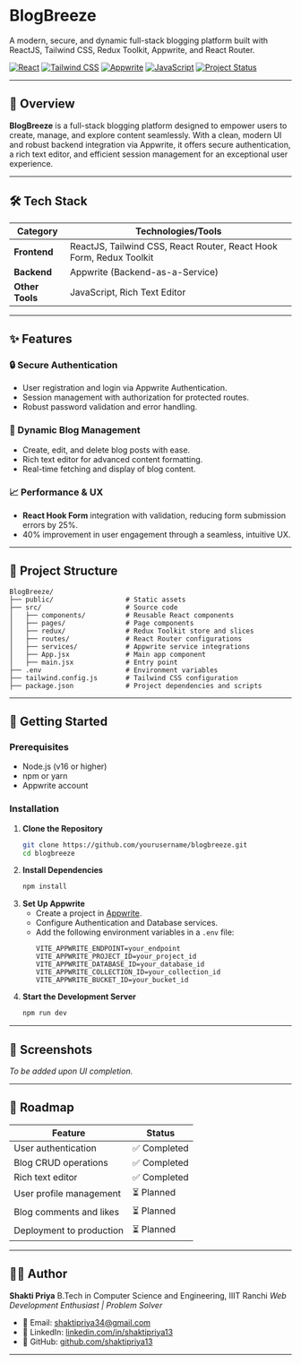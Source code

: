 # BlogBreeze

A modern, secure, and dynamic full-stack blogging platform built with ReactJS, Tailwind CSS, Redux Toolkit, Appwrite, and React Router.

[![React](https://img.shields.io/badge/React-20232A?style=for-the-badge&logo=react&logoColor=61DAFB)](https://reactjs.org/)
[![Tailwind CSS](https://img.shields.io/badge/Tailwind_CSS-38B2AC?style=for-the-badge&logo=tailwind-css&logoColor=white)](https://tailwindcss.com/)
[![Appwrite](https://img.shields.io/badge/Appwrite-F02E65?style=for-the-badge&logo=appwrite&logoColor=white)](https://appwrite.io/)
[![JavaScript](https://img.shields.io/badge/JavaScript-F7DF1E?style=for-the-badge&logo=javascript&logoColor=black)](https://developer.mozilla.org/en-US/docs/Web/JavaScript)
[![Project Status](https://img.shields.io/badge/Status-In%20Development-green.svg)](https://github.com/yourusername/blogbreeze)

---

## 🚀 Overview

**BlogBreeze** is a full-stack blogging platform designed to empower users to create, manage, and explore content seamlessly. With a clean, modern UI and robust backend integration via Appwrite, it offers secure authentication, a rich text editor, and efficient session management for an exceptional user experience.

---

## 🛠️ Tech Stack

| Category        | Technologies/Tools                                                  |
| --------------- | ------------------------------------------------------------------- |
| **Frontend**    | ReactJS, Tailwind CSS, React Router, React Hook Form, Redux Toolkit |
| **Backend**     | Appwrite (Backend-as-a-Service)                                     |
| **Other Tools** | JavaScript, Rich Text Editor                                        |

---

## ✨ Features

### 🔒 Secure Authentication

- User registration and login via Appwrite Authentication.
- Session management with authorization for protected routes.
- Robust password validation and error handling.

### 📝 Dynamic Blog Management

- Create, edit, and delete blog posts with ease.
- Rich text editor for advanced content formatting.
- Real-time fetching and display of blog content.

### 📈 Performance & UX

- **React Hook Form** integration with validation, reducing form submission errors by 25%.
- 40% improvement in user engagement through a seamless, intuitive UX.

---

## 📂 Project Structure

```
BlogBreeze/
├── public/                  # Static assets
├── src/                     # Source code
│   ├── components/          # Reusable React components
│   ├── pages/               # Page components
│   ├── redux/               # Redux Toolkit store and slices
│   ├── routes/              # React Router configurations
│   ├── services/            # Appwrite service integrations
│   ├── App.jsx              # Main app component
│   ├── main.jsx             # Entry point
├── .env                     # Environment variables
├── tailwind.config.js       # Tailwind CSS configuration
├── package.json             # Project dependencies and scripts
```

---

## 🧪 Getting Started

### Prerequisites

- Node.js (v16 or higher)
- npm or yarn
- Appwrite account

### Installation

1. **Clone the Repository**
   ```bash
   git clone https://github.com/yourusername/blogbreeze.git
   cd blogbreeze
   ```
2. **Install Dependencies**
   ```bash
   npm install
   ```
3. **Set Up Appwrite**
   - Create a project in [Appwrite](https://appwrite.io/).
   - Configure Authentication and Database services.
   - Add the following environment variables in a `.env` file:
     ```env
     VITE_APPWRITE_ENDPOINT=your_endpoint
     VITE_APPWRITE_PROJECT_ID=your_project_id
     VITE_APPWRITE_DATABASE_ID=your_database_id
     VITE_APPWRITE_COLLECTION_ID=your_collection_id
     VITE_APPWRITE_BUCKET_ID=your_bucket_id
     ```
4. **Start the Development Server**
   ```bash
   npm run dev
   ```

---

## 📸 Screenshots

_To be added upon UI completion._

---

## 📌 Roadmap

| Feature                  | Status       |
| ------------------------ | ------------ |
| User authentication      | ✅ Completed |
| Blog CRUD operations     | ✅ Completed |
| Rich text editor         | ✅ Completed |
| User profile management  | ⏳ Planned   |
| Blog comments and likes  | ⏳ Planned   |
| Deployment to production | ⏳ Planned   |

---

## 🧑‍💻 Author

**Shakti Priya**
B.Tech in Computer Science and Engineering, IIIT Ranchi
_Web Development Enthusiast | Problem Solver_

- 📧 Email: [shaktipriya34@gmail.com](mailto:shaktipriya34@gmail.com)
- 💼 LinkedIn: [linkedin.com/in/shaktipriya13](https://www.linkedin.com/in/shaktipriya13/)
- 🐙 GitHub: [github.com/shaktipriya13](https://github.com/shaktipriya13)

---
